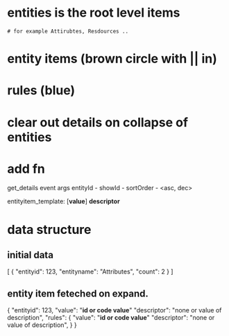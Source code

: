 # entities is the root level items
    # for example Attirubtes, Resdources ..

# entity items (brown circle with || in)
# rules (blue)
# clear out details on collapse of entities
# add fn 

get_details event
args
entityId  - <any>
showId    - <boolean>
sortOrder - <asc, dec>


entityitem_template:
[__value__] __descriptor__


# data structure

## initial data
[
{
"entityid": 123,
"entityname": "Attributes",
"count": 2
}
]

## entity item feteched on expand.
{
"entityid": 123,
"value": "__id or code value__"
"descriptor": "none or value of description",
"rules": {
"value": "__id or code value__"
"descriptor": "none or value of description",
}
}

